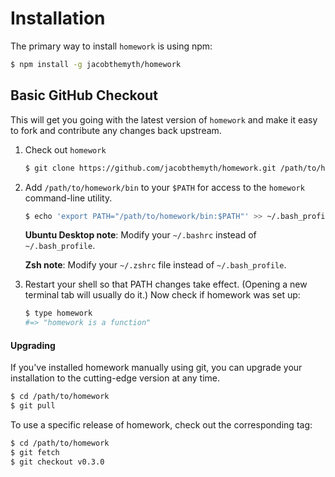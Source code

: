 # Installation

The primary way to install `homework` is using npm:

```sh
$ npm install -g jacobthemyth/homework
```

## Basic GitHub Checkout

This will get you going with the latest version of `homework` and make it
easy to fork and contribute any changes back upstream.

1. Check out `homework`

    ~~~ sh
    $ git clone https://github.com/jacobthemyth/homework.git /path/to/homework
    ~~~

2. Add `/path/to/homework/bin` to your `$PATH` for access to the `homework`
   command-line utility.

    ~~~ sh
    $ echo 'export PATH="/path/to/homework/bin:$PATH"' >> ~/.bash_profile
    ~~~

    **Ubuntu Desktop note**: Modify your `~/.bashrc` instead of `~/.bash_profile`.

    **Zsh note**: Modify your `~/.zshrc` file instead of `~/.bash_profile`.

3. Restart your shell so that PATH changes take effect. (Opening a new
   terminal tab will usually do it.) Now check if homework was set up:

    ~~~ sh
    $ type homework
    #=> "homework is a function"
    ~~~

#### Upgrading

If you've installed homework manually using git, you can upgrade your
installation to the cutting-edge version at any time.

~~~ sh
$ cd /path/to/homework
$ git pull
~~~

To use a specific release of homework, check out the corresponding tag:

~~~ sh
$ cd /path/to/homework
$ git fetch
$ git checkout v0.3.0
~~~

